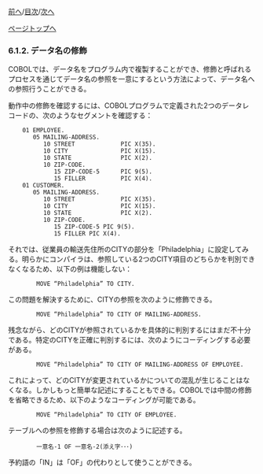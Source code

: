 <!--navi start1-->
[前へ](6-1-1.md)/[目次](https://opensourcecobol.github.io/markdown/TOC.html)/[次へ](6-1-3.md)
<!--navi end1-->
<!--navi start2-->

[ページトップへ](6-1-2.md)
<!--navi end2-->
### 6.1.2. データ名の修飾

COBOLでは、データ名をプログラム内で複製することができ、修飾と呼ばれるプロセスを通じてデータ名の参照を一意にするという方法によって、データ名への参照行うことができる。

動作中の修飾を確認するには、COBOLプログラムで定義された2つのデータレコードの、次のようなセグメントを確認する：

```
    01 EMPLOYEE.
       05 MAILING-ADDRESS.
          10 STREET             PIC X(35).
          10 CITY               PIC X(15).
          10 STATE              PIC X(2).
          10 ZIP-CODE.
             15 ZIP-CODE-5      PIC 9(5).
             15 FILLER          PIC X(4).
    01 CUSTOMER.
       05 MAILING-ADDRESS.
          10 STREET             PIC X(35).
          10 CITY               PIC X(15).
          10 STATE              PIC X(2).
          10 ZIP-CODE.
             15 ZIP-CODE-5 PIC 9(5).
             15 FILLER PIC X(4).
```

それでは、従業員の輸送先住所のCITYの部分を「Philadelphia」に設定してみる。明らかにコンパイラは、参照している2つのCITY項目のどちらかを判別できなくなるため、以下の例は機能しない：

            MOVE “Philadelphia” TO CITY.

この問題を解決するために、CITYの参照を次のように修飾できる。

            MOVE “Philadelphia” TO CITY OF MAILING-ADDRESS.

残念ながら、どのCITYが参照されているかを具体的に判別するにはまだ不十分である。特定のCITYを正確に判別するには、次のようにコーディングする必要がある。

            MOVE “Philadelphia” TO CITY OF MAILING-ADDRESS OF EMPLOYEE.

これによって、どのCITYが変更されているかについての混乱が生じることはなくなる。しかしもっと簡単な記述にすることもできる。COBOLでは中間の修飾を省略できるため、以下のようなコーディングが可能である。

            MOVE “Philadelphia” TO CITY OF EMPLOYEE.

テーブルへの参照を修飾する場合は次のように記述する。

            一意名-1 OF 一意名-2(添え字･･･)

予約語の「IN」は「OF」の代わりとして使うことができる。

